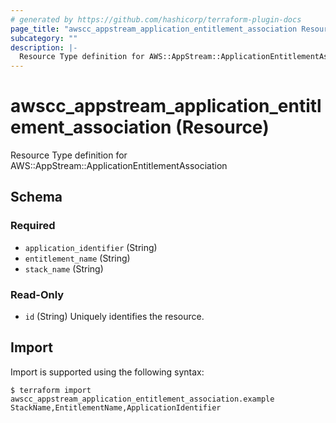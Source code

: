 ```yaml
---
# generated by https://github.com/hashicorp/terraform-plugin-docs
page_title: "awscc_appstream_application_entitlement_association Resource - terraform-provider-awscc"
subcategory: ""
description: |-
  Resource Type definition for AWS::AppStream::ApplicationEntitlementAssociation
---
```


# awscc_appstream_application_entitlement_association (Resource)

Resource Type definition for AWS::AppStream::ApplicationEntitlementAssociation



<!-- schema generated by tfplugindocs -->
## Schema

### Required

- `application_identifier` (String)
- `entitlement_name` (String)
- `stack_name` (String)

### Read-Only

- `id` (String) Uniquely identifies the resource.

## Import

Import is supported using the following syntax:

```shell
$ terraform import awscc_appstream_application_entitlement_association.example StackName,EntitlementName,ApplicationIdentifier
```
